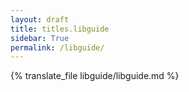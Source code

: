 ```yaml
---
layout: draft
title: titles.libguide
sidebar: True
permalink: /libguide/
---
```

{% translate_file libguide/libguide.md %}

